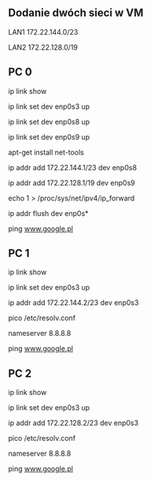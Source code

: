 Dodanie dwóch sieci w VM
-------------------
LAN1	172.22.144.0/23

LAN2	172.22.128.0/19

PC 0
-------------------
ip link show

ip link set dev enp0s3 up

ip link set dev enp0s8 up

ip link set dev enp0s9 up


apt-get install net-tools


ip addr add	172.22.144.1/23	dev	enp0s8 

ip addr add	172.22.128.1/19	dev	enp0s9



echo 1 > /proc/sys/net/ipv4/ip_forward


ip addr flush dev enp0s*


ping www.google.pl


PC 1
-----------

ip link show

ip link set dev enp0s3 up


ip addr add	172.22.144.2/23	dev	enp0s3 


pico /etc/resolv.conf

nameserver 8.8.8.8

ping www.google.pl


PC 2
-----------
ip link show

ip link set dev enp0s3 up

ip addr add	172.22.128.2/23	dev	enp0s3

pico /etc/resolv.conf

nameserver 8.8.8.8

ping www.google.pl
